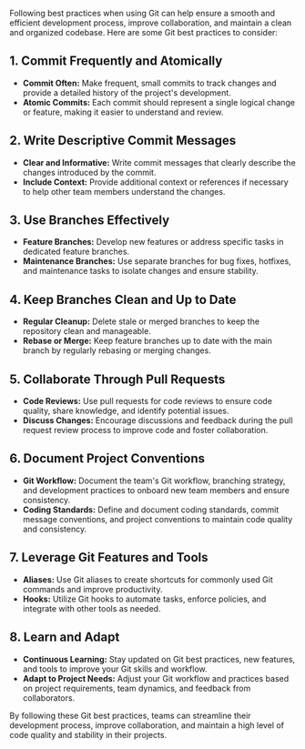 Following best practices when using Git can help ensure a smooth and efficient development process, improve collaboration, and maintain a clean and organized codebase. Here are some Git best practices to consider:

## 1. Commit Frequently and Atomically

- **Commit Often:** Make frequent, small commits to track changes and provide a detailed history of the project's development.
- **Atomic Commits:** Each commit should represent a single logical change or feature, making it easier to understand and review.

## 2. Write Descriptive Commit Messages

- **Clear and Informative:** Write commit messages that clearly describe the changes introduced by the commit.
- **Include Context:** Provide additional context or references if necessary to help other team members understand the changes.

## 3. Use Branches Effectively

- **Feature Branches:** Develop new features or address specific tasks in dedicated feature branches.
- **Maintenance Branches:** Use separate branches for bug fixes, hotfixes, and maintenance tasks to isolate changes and ensure stability.

## 4. Keep Branches Clean and Up to Date

- **Regular Cleanup:** Delete stale or merged branches to keep the repository clean and manageable.
- **Rebase or Merge:** Keep feature branches up to date with the main branch by regularly rebasing or merging changes.

## 5. Collaborate Through Pull Requests

- **Code Reviews:** Use pull requests for code reviews to ensure code quality, share knowledge, and identify potential issues.
- **Discuss Changes:** Encourage discussions and feedback during the pull request review process to improve code and foster collaboration.

## 6. Document Project Conventions

- **Git Workflow:** Document the team's Git workflow, branching strategy, and development practices to onboard new team members and ensure consistency.
- **Coding Standards:** Define and document coding standards, commit message conventions, and project conventions to maintain code quality and consistency.

## 7. Leverage Git Features and Tools

- **Aliases:** Use Git aliases to create shortcuts for commonly used Git commands and improve productivity.
- **Hooks:** Utilize Git hooks to automate tasks, enforce policies, and integrate with other tools as needed.

## 8. Learn and Adapt

- **Continuous Learning:** Stay updated on Git best practices, new features, and tools to improve your Git skills and workflow.
- **Adapt to Project Needs:** Adjust your Git workflow and practices based on project requirements, team dynamics, and feedback from collaborators.

By following these Git best practices, teams can streamline their development process, improve collaboration, and maintain a high level of code quality and stability in their projects.
